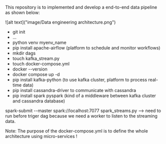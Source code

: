 This repository is to implemented and develop a end-to-end data pipeline as shown below:

![alt text]("image/Data engineering architecture.png")

- git init
- ...
- python venv myenv_name
- pip install apache-airflow (platform to schedule and monitor workflows)
- mkdir dags
- touch kafka_stream.py
- touch docker-compose.yml
- docker --version
- docker compose up -d
- pip install kafka-python (to use kafka cluster, platform to process real-time data)
- pip install cassandra-driver to communicate with cassandra
- pip install spark pyspark (kind of a middleware between kafka cluster and cassandra database)

spark-submit --master spark://localhost:7077 spark_streams.py --> need to run before triger dag because we need a worker to listen to the streaming data.

Note: The purpose of the docker-compose.yml is to define the whole architecture using micro-services !
